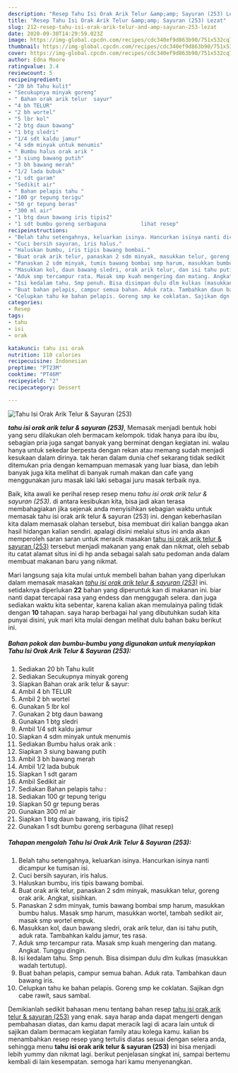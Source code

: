 ```yaml
---
description: "Resep Tahu Isi Orak Arik Telur &amp;amp; Sayuran (253) Lezat"
title: "Resep Tahu Isi Orak Arik Telur &amp;amp; Sayuran (253) Lezat"
slug: 212-resep-tahu-isi-orak-arik-telur-and-amp-sayuran-253-lezat
date: 2020-09-30T14:29:59.023Z
image: https://img-global.cpcdn.com/recipes/cdc340ef9d863b90/751x532cq70/tahu-isi-orak-arik-telur-sayuran-253-foto-resep-utama.jpg
thumbnail: https://img-global.cpcdn.com/recipes/cdc340ef9d863b90/751x532cq70/tahu-isi-orak-arik-telur-sayuran-253-foto-resep-utama.jpg
cover: https://img-global.cpcdn.com/recipes/cdc340ef9d863b90/751x532cq70/tahu-isi-orak-arik-telur-sayuran-253-foto-resep-utama.jpg
author: Edna Moore
ratingvalue: 3.4
reviewcount: 5
recipeingredient:
- "20 bh Tahu kulit"
- "Secukupnya minyak goreng"
- " Bahan orak arik telur  sayur"
- "4 bh TELUR"
- "2 bh wortel"
- "5 lbr kol"
- "2 btg daun bawang"
- "1 btg sledri"
- "1/4 sdt kaldu jamur"
- "4 sdm minyak untuk menumis"
- " Bumbu halus orak arik "
- "3 siung bawang putih"
- "3 bh bawang merah"
- "1/2 lada bubuk"
- "1 sdt garam"
- "Sedikit air"
- " Bahan pelapis tahu "
- "100 gr tepung terigu"
- "50 gr tepung beras"
- "300 ml air"
- "1 btg daun bawang iris tipis2"
- "1 sdt bumbu goreng serbaguna           lihat resep"
recipeinstructions:
- "Belah tahu setengahnya, keluarkan isinya. Hancurkan isinya nanti dicampur ke tumisan isi."
- "Cuci bersih sayuran, iris halus."
- "Haluskan bumbu, iris tipis bawang bombai."
- "Buat orak arik telur, panaskan 2 sdm minyak, masukkan telur, goreng orak arik. Angkat, sisihkan."
- "Panaskan 2 sdm minyak, tumis bawang bombai smp harum, masukkan bumbu halus. Masak smp harum, masukkan wortel, tambah sedikit air, masak smp wortel empuk."
- "Masukkan kol, daun bawang sledri, orak arik telur, dan isi tahu putih, aduk rata. Tambahkan kaldu jamur, tes rasa."
- "Aduk smp tercampur rata. Masak smp kuah mengering dan matang. Angkat. Tunggu dingin."
- "Isi kedalam tahu. Smp penuh. Bisa disimpan dulu dlm kulkas (masukkan wadah tertutup)."
- "Buat bahan pelapis, campur semua bahan. Aduk rata. Tambahkan daun bawang iris."
- "Celupkan tahu ke bahan pelapis. Goreng smp ke coklatan. Sajikan dgn cabe rawit, saus sambal."
categories:
- Resep
tags:
- tahu
- isi
- orak

katakunci: tahu isi orak 
nutrition: 110 calories
recipecuisine: Indonesian
preptime: "PT23M"
cooktime: "PT46M"
recipeyield: "2"
recipecategory: Dessert

---
```



![Tahu Isi Orak Arik Telur &amp; Sayuran (253)](https://img-global.cpcdn.com/recipes/cdc340ef9d863b90/751x532cq70/tahu-isi-orak-arik-telur-sayuran-253-foto-resep-utama.jpg)

<b><i>tahu isi orak arik telur &amp; sayuran (253)</i></b>, Memasak menjadi bentuk hobi yang seru dilakukan oleh bermacam kelompok. tidak hanya para ibu ibu, sebagian pria juga sangat banyak yang berminat dengan kegiatan ini. walau hanya untuk sekedar berpesta dengan rekan atau memang sudah menjadi kesukaan dalam dirinya. tak heran dalam dunia chef sekarang tidak sedikit ditemukan pria dengan kemampuan memasak yang luar biasa, dan lebih banyak juga kita melihat di banyak rumah makan dan cafe yang menggunakan juru masak laki laki sebagai juru masak terbaik nya.



Baik, kita awali ke perihal resep resep menu <i>tahu isi orak arik telur &amp; sayuran (253)</i>. di antara kesibukan kita, bisa jadi akan terasa membahagiakan jika sejenak anda menyisihkan sebagian waktu untuk memasak tahu isi orak arik telur &amp; sayuran (253) ini. dengan keberhasilan kita dalam memasak olahan tersebut, bisa membuat diri kalian bangga akan hasil hidangan kalian sendiri. apalagi disini melalui situs ini anda akan memperoleh saran saran untuk meracik masakan <u>tahu isi orak arik telur &amp; sayuran (253)</u> tersebut menjadi makanan yang enak dan nikmat, oleh sebab itu catat alamat situs ini di hp anda sebagai salah satu pedoman anda dalam membuat makanan baru yang nikmat.


Mari langsung saja kita mulai untuk membeli bahan bahan yang diperlukan dalam memasak masakan <u><i>tahu isi orak arik telur &amp; sayuran (253)</i></u> ini. setidaknya diperlukan <b>22</b> bahan yang diperuntuk kan di makanan ini. biar nanti dapat tercapai rasa yang endess dan menggugah selera. dan juga sediakan waktu kita sebentar, karena kalian akan memulainya paling tidak dengan <b>10</b> tahapan. saya harap berbagai hal yang dibutuhkan sudah kita punyai disini, yuk mari kita mulai dengan melihat dulu bahan baku berikut ini.

<!--inarticleads1-->

##### Bahan pokok dan bumbu-bumbu yang digunakan untuk menyiapkan Tahu Isi Orak Arik Telur &amp; Sayuran (253):

1. Sediakan 20 bh Tahu kulit
1. Sediakan Secukupnya minyak goreng
1. Siapkan  Bahan orak arik telur &amp; sayur:
1. Ambil 4 bh TELUR
1. Ambil 2 bh wortel
1. Gunakan 5 lbr kol
1. Gunakan 2 btg daun bawang
1. Gunakan 1 btg sledri
1. Ambil 1/4 sdt kaldu jamur
1. Siapkan 4 sdm minyak untuk menumis
1. Sediakan  Bumbu halus orak arik :
1. Siapkan 3 siung bawang putih
1. Ambil 3 bh bawang merah
1. Ambil 1/2 lada bubuk
1. Siapkan 1 sdt garam
1. Ambil Sedikit air
1. Sediakan  Bahan pelapis tahu :
1. Sediakan 100 gr tepung terigu
1. Siapkan 50 gr tepung beras
1. Gunakan 300 ml air
1. Siapkan 1 btg daun bawang, iris tipis2
1. Gunakan 1 sdt bumbu goreng serbaguna           (lihat resep)




<!--inarticleads2-->

##### Tahapan mengolah Tahu Isi Orak Arik Telur &amp; Sayuran (253):

1. Belah tahu setengahnya, keluarkan isinya. Hancurkan isinya nanti dicampur ke tumisan isi.
1. Cuci bersih sayuran, iris halus.
1. Haluskan bumbu, iris tipis bawang bombai.
1. Buat orak arik telur, panaskan 2 sdm minyak, masukkan telur, goreng orak arik. Angkat, sisihkan.
1. Panaskan 2 sdm minyak, tumis bawang bombai smp harum, masukkan bumbu halus. Masak smp harum, masukkan wortel, tambah sedikit air, masak smp wortel empuk.
1. Masukkan kol, daun bawang sledri, orak arik telur, dan isi tahu putih, aduk rata. Tambahkan kaldu jamur, tes rasa.
1. Aduk smp tercampur rata. Masak smp kuah mengering dan matang. Angkat. Tunggu dingin.
1. Isi kedalam tahu. Smp penuh. Bisa disimpan dulu dlm kulkas (masukkan wadah tertutup).
1. Buat bahan pelapis, campur semua bahan. Aduk rata. Tambahkan daun bawang iris.
1. Celupkan tahu ke bahan pelapis. Goreng smp ke coklatan. Sajikan dgn cabe rawit, saus sambal.




Demikianlah sedikit bahasan menu tentang bahan resep <u>tahu isi orak arik telur &amp; sayuran (253)</u> yang enak. saya harap anda dapat mengerti dengan pembahasan diatas, dan kamu dapat meracik lagi di acara lain untuk di sajikan dalam bermacam kegiatan family atau kolega kamu. kalian bs menambahkan resep resep yang tertulis diatas sesuai dengan selera anda, sehingga menu <b>tahu isi orak arik telur &amp; sayuran (253)</b> ini bisa menjadi lebih yummy dan nikmat lagi. berikut penjelasan singkat ini, sampai bertemu kembali di lain kesempatan. semoga hari kamu menyenangkan.
